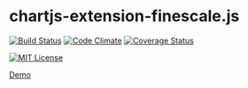 # chartjs-extension-finescale.js

[![Build Status](https://travis-ci.org/KoyoSE/chartjs-extension-finescale.svg?branch=master)](https://travis-ci.org/KoyoSE/chartjs-extension-finescale)
[![Code Climate](https://codeclimate.com/github/KoyoSE/chartjs-extension-finescale/badges/gpa.svg)](https://codeclimate.com/github/KoyoSE/chartjs-extension-finescale)
[![Coverage Status](https://coveralls.io/repos/github/KoyoSE/chartjs-extension-finescale/badge.svg?branch=master)](https://coveralls.io/github/KoyoSE/chartjs-extension-finescale?branch=master)

[![MIT License](http://img.shields.io/badge/license-MIT-blue.svg?style=flat)](LICENSE)


[Demo](https://jsfiddle.net/KoyoSE/c7orw1ka/)